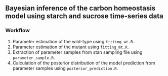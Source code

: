 ## Bayesian inference of the carbon homeostasis model using starch and sucrose time-series data

### Workflow
1. Parameter estimation of the wild-type using `fitting_wt.R`.
2. Parameter estimation of the mutant using `fitting_mt.R`.
3. Extraction of parameter samples from stan sampling file using `parameter_sample.R`.
4. Calculation of the posterior distribution of the model prediction from parameter samples using `posterior_prediction.R`.
